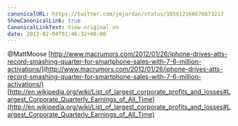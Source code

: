 ```yaml
---
canonicalURL: https://twitter.com/jmjordan/status/165612166676873217
ShowCanonicalLink: true
CanonicalLinkText: View original on
date: 2012-02-04T01:46:32+00:00
---
```

@MattMoose [http://www.macrumors.com/2012/01/26/iphone-drives-atts-record-smashing-quarter-for-smartphone-sales-with-7-6-million-activations/](http://www.macrumors.com/2012/01/26/iphone-drives-atts-record-smashing-quarter-for-smartphone-sales-with-7-6-million-activations/) [http://en.wikipedia.org/wiki/List_of_largest_corporate_profits_and_losses#Largest_Corporate_Quarterly_Earnings_of_All_Time](http://en.wikipedia.org/wiki/List_of_largest_corporate_profits_and_losses#Largest_Corporate_Quarterly_Earnings_of_All_Time)